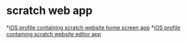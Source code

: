 # scratch web app
*[iOS profile containing scratch website home screen app](https://scratch-secrets.github.io/scratch-web-app/Scratch.home.mobileconfig)
*[iOS profile containing scratch website editor app](https://scratch-secrets.github.io/scratch-web-app/Scratch.editor.mobileconfig)
